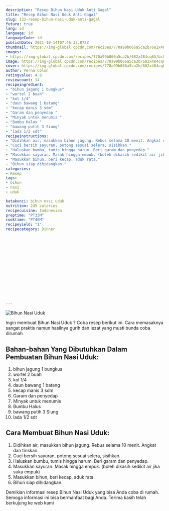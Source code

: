 ```yaml
---
description: "Resep Bihun Nasi Uduk Anti Gagal"
title: "Resep Bihun Nasi Uduk Anti Gagal"
slug: 133-resep-bihun-nasi-uduk-anti-gagal
future: true
lang: id
language: id
languageCode: id
publishDate: 2021-10-14T07:46:32.872Z 
thumbnail: https://img-global.cpcdn.com/recipes/770a99b066a5ca2b/682x484cq65/bihun-nasi-uduk-foto-resep-utama.webp
images:
- https://img-global.cpcdn.com/recipes/770a99b066a5ca2b/682x484cq65/bihun-nasi-uduk-foto-resep-utama.webp
image: https://img-global.cpcdn.com/recipes/770a99b066a5ca2b/682x484cq65/bihun-nasi-uduk-foto-resep-utama.webp
cover: https://img-global.cpcdn.com/recipes/770a99b066a5ca2b/682x484cq65/bihun-nasi-uduk-foto-resep-utama.webp
author: Verna Colon
ratingvalue: 4.9
reviewcount: 14
recipeingredient:
- "bihun jagung 1 bungkus"
- "wortel 2 buah"
- "kol 1/4"
- "daun bawang 1 batang"
- "kecap manis 3 sdm"
- "Garam dan penyedap "
- "Minyak untuk menumis "
- "Bumbu Halus "
- "bawang putih 3 Siung"
- "lada 1/2 sdt"
recipeinstructions:
- "Didihkan air, masukkan bihun jagung. Rebus selama 10 menit. Angkat dan tiriskan."
- "Cuci bersih sayuran, potong sesuai selera, sisihkan."
- "Haluskan bumbu, tumis hingga harum. Beri garam dan penyedap."
- "Masukkan sayuran. Masak hingga empuk. (boleh dikasih sedikit air jika suka empuk)"
- "Masukkan bihun, beri kecap, aduk rata."
- "Bihun siap dihidangkan."
categories:
- Resep
tags:
- bihun
- nasi
- uduk

katakunci: bihun nasi uduk 
nutrition: 245 calories
recipecuisine: Indonesian
preptime: "PT33M"
cooktime: "PT46M"
recipeyield: "1"
recipecategory: Dinner


     
    
    
    
    
    
    
    
    
    
    
      
    
---
```



![Bihun Nasi Uduk](https://img-global.cpcdn.com/recipes/770a99b066a5ca2b/682x484cq65/bihun-nasi-uduk-foto-resep-utama.webp)

Ingin membuat Bihun Nasi Uduk ? Coba resep berikut ini. Cara memasaknya sangat praktis namun hasilnya gurih dan lezat yang musti bunda coba dirumah

<!--inarticleads1-->

## Bahan-bahan Yang Dibutuhkan Dalam Pembuatan Bihun Nasi Uduk:

1. bihun jagung 1 bungkus
1. wortel 2 buah
1. kol 1/4
1. daun bawang 1 batang
1. kecap manis 3 sdm
1. Garam dan penyedap 
1. Minyak untuk menumis 
1. Bumbu Halus 
1. bawang putih 3 Siung
1. lada 1/2 sdt



<!--inarticleads2-->

## Cara Membuat Bihun Nasi Uduk:

1. Didihkan air, masukkan bihun jagung. Rebus selama 10 menit. Angkat dan tiriskan.
1. Cuci bersih sayuran, potong sesuai selera, sisihkan.
1. Haluskan bumbu, tumis hingga harum. Beri garam dan penyedap.
1. Masukkan sayuran. Masak hingga empuk. (boleh dikasih sedikit air jika suka empuk)
1. Masukkan bihun, beri kecap, aduk rata.
1. Bihun siap dihidangkan.




Demikian informasi  resep Bihun Nasi Uduk   yang bisa Anda coba di rumah. Semoga informasi ini bisa bermanfaat bagi Anda. Terima kasih telah berkujung ke web kami
